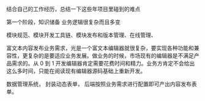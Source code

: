 结合自己的工作经历，总结一下这些年项目里碰到的难点

第一个阶段，知识储备
业务逻辑很复杂而且多变

模块规范、模块开发工具链、模块发布和版本管理、在线管理、

富文本内容发布业务需求，光是一个富文本编辑器就很复杂，要实现各种功能和兼容性，更复杂的是要适应业务发展。做业务的时候，市场现有的编辑器是不满足产品需求的。从 0 到 1 开发编辑器肯定需要花费时间和精力。业务方肯定不会给出这么多时间，只能在阅读现有编辑器源码基础上重新开发。

数据管理系统，
封装动态表单，
后端按照业务需求进行配置即可产出内容发布表单。
